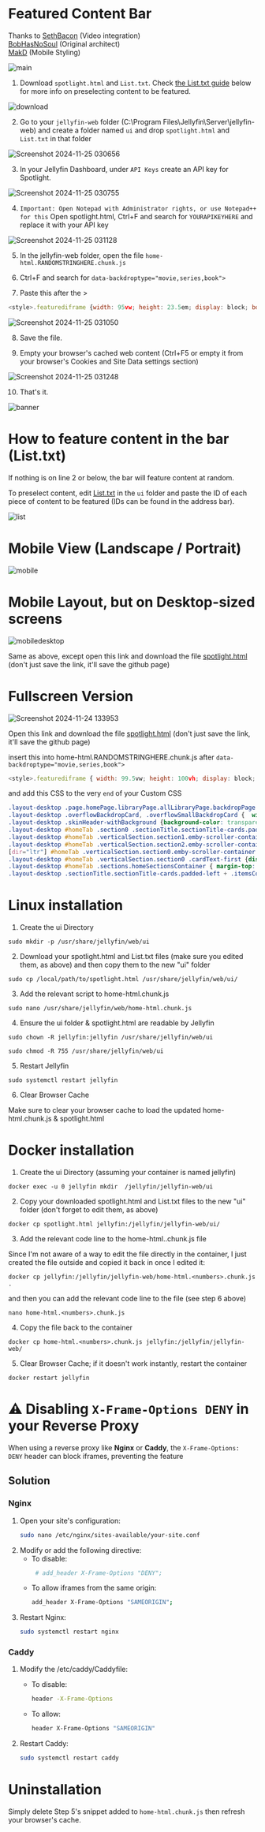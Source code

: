 # Featured Content Bar
Thanks to [SethBacon](https://forum.jellyfin.org/u-sethbacon) (Video integration)<br>
[BobHasNoSoul](https://github.com/BobHasNoSoul) (Original architect)<br>
[MakD](https://github.com/MakD) (Mobile Styling)

![main](https://github.com/user-attachments/assets/e78353a5-aa6d-4c7d-b71a-e758746b3f84)

1. Download ```spotlight.html``` and ```List.txt```. Check [the List.txt guide](https://github.com/tedhinklater/Jellyfin-Featured-Content-Bar#how-to-feature-content-in-the-bar-listtxt) below for more info on preselecting content to be featured.

![download](https://github.com/user-attachments/assets/30cf946b-7532-46c4-9f43-ad80ed22ea3f)

2. Go to your ```jellyfin-web``` folder (C:\Program Files\Jellyfin\Server\jellyfin-web) and create a folder named ```ui``` and drop ```spotlight.html``` and ```List.txt``` in that folder

![Screenshot 2024-11-25 030656](https://github.com/user-attachments/assets/a92129a7-9ace-4db8-aa9c-d229f0e809e1)

3. In your Jellyfin Dashboard, under ```API Keys``` create an API key for Spotlight.

![Screenshot 2024-11-25 030755](https://github.com/user-attachments/assets/31376edf-4c5c-4514-ab3d-a1299bf0b646)

4. ```Important: Open Notepad with Administrator rights, or use Notepad++ for this``` Open spotlight.html, Ctrl+F and search for ```YOURAPIKEYHERE``` and replace it with your API key

![Screenshot 2024-11-25 031128](https://github.com/user-attachments/assets/1f28a583-9e36-4076-aab1-27d4e8d95363)

5. In the jellyfin-web folder, open the file ```home-html.RANDOMSTRINGHERE.chunk.js```

6. Ctrl+F and search for ```data-backdroptype="movie,series,book">``` 

7. Paste this after the >

```js
<style>.featurediframe {width: 95vw; height: 23.5em; display: block; border: 0px solid #000; margin: 0 auto; margin-bottom: 0em; margin-top: 1em;} @media (min-width: 2000px) {.featurediframe {height: 18em; font-size: 175%;} .layout-desktop #homeTab .sections.homeSectionsContainer {margin-top: -3em !important;}} @media (max-width:1000px) and (orientation:portrait) {.featurediframe {height: 46vh;}} @media (max-width:1000px) and (orientation:landscape) {.featurediframe {height: 98vh;}} @media (max-width:400px) and (orientation:portrait) {.featurediframe {height: 52vh;}} @media (max-height: 400px) and (orientation:landscape) {.featurediframe {height: 100vh;}} @media screen and (aspect-ratio: 4/3) {.featurediframe {height: 27em;}} @media screen and (aspect-ratio: 3/4) {.featurediframe {height: 27em;}} @media screen and (aspect-ratio: 16/10) and (max-height: 1200px) {.featurediframe {height: 34em;}} @media screen and (aspect-ratio: 10/16) and (max-height: 1280px) {.featurediframe {height: 25em;}} </style><iframe class="featurediframe" src="/web/ui/spotlight.html"></iframe>
```

![Screenshot 2024-11-25 031050](https://github.com/user-attachments/assets/30859383-8bdf-4726-8683-d31b0418cb23)

8. Save the file.

9. Empty your browser's cached web content (Ctrl+F5 or empty it from your browser's Cookies and Site Data settings section)

![Screenshot 2024-11-25 031248](https://github.com/user-attachments/assets/0fee8b46-2958-4da0-93b0-a00c43835064)

10. That's it.
    
![banner](https://github.com/user-attachments/assets/b47e27d8-625f-4c92-9f89-6043ad2611ba)

# How to feature content in the bar (List.txt)

If nothing is on line 2 or below, the bar will feature content at random.

To preselect content, edit [List.txt](https://github.com/tedhinklater/Jellyfin-Featured-Content-Bar/blob/main/List.txt) in the ```ui``` folder and paste the ID of each piece of content to be featured (IDs can be found in the address bar). 

![list](https://github.com/user-attachments/assets/5f8f7924-7a9b-49c1-aefa-198cefce0f60)

# Mobile View (Landscape / Portrait)
![mobile](https://i.imgur.com/OrOzpBK.png)

# Mobile Layout, but on Desktop-sized screens

![mobiledesktop](https://github.com/user-attachments/assets/22aec57b-89b8-48b1-871b-780eb620a2d0)

Same as above, except open this link and download the file [spotlight.html](https://github.com/tedhinklater/Jellyfin-Featured-Content-Bar/blob/main/mobile%20view%20on%20desktop%20screens/spotlight.html) (don't just save the link, it'll save the github page)

# Fullscreen Version

![Screenshot 2024-11-24 133953](https://github.com/user-attachments/assets/ededdd38-c16b-40f4-b5e8-86a03c6522c0)

Open this link and download the file [spotlight.html](https://github.com/tedhinklater/Jellyfin-Featured-Content-Bar/blob/main/fullscreen/spotlight.html) (don't just save the link, it'll save the github page)

insert this into home-html.RANDOMSTRINGHERE.chunk.js after ```data-backdroptype="movie,series,book">``` 

```js
<style>.featurediframe { width: 99.5vw; height: 100vh; display: block; border: 0px solid #000; margin: 0 auto; margin-bottom: 40px} @media (max-width:1000px) and (orientation:portrait) {.featurediframe {height: 46vh; width: 95vw;}} @media (max-width:1000px) and (orientation:landscape) {.featurediframe {height: 98vh; width: 95vw;}} @media (min-width: 2000px) { .featurediframe {height:102vh;}}</style><iframe class="featurediframe" src="/web/ui/spotlight.html"></iframe>
```

and add this CSS to the very ```end``` of your Custom CSS

```css
.layout-desktop .page.homePage.libraryPage.allLibraryPage.backdropPage.pageWithAbsoluteTabs.withTabs.mainAnimatedPage { margin-top:-4.5em;}
.layout-desktop .overflowBackdropCard, .overflowSmallBackdropCard {  width: 12.7vw !important;  padding-right: 1.85em;}
.layout-desktop .skinHeader-withBackground {background-color: transparent; backdrop-filter: blur(0px);}
.layout-desktop #homeTab .section0 .sectionTitle.sectionTitle-cards.padded-left {  display: none !important;}
.layout-desktop #homeTab .verticalSection.section1.emby-scroller-container {  position: relative;  top: -27em;  left: 73em; width: 29vw; margin-bottom: -17em;}
.layout-desktop #homeTab .verticalSection.section2.emby-scroller-container::after { content: ''; position: fixed; top: 0; left: 0; width: 100%; height: 100vw; background: black; z-index: -1;}
[dir="ltr"] #homeTab .verticalSection.section0.emby-scroller-container .emby-scrollbuttons {right: -5em; top: -2em;}
.layout-desktop #homeTab .verticalSection.section0 .cardText-first {display: none !important;}
.layout-desktop #homeTab .sections.homeSectionsContainer { margin-top: 2em;}
.layout-desktop .sectionTitle.sectionTitle-cards.padded-left + .itemsContainer { margin-bottom: 2em;}
```

# Linux installation

1) Create the ui Directory

```sudo mkdir -p /usr/share/jellyfin/web/ui```

2) Download your spotlight.html and List.txt files (make sure you edited them, as above) and then copy them to the new "ui" folder

```sudo cp /local/path/to/spotlight.html /usr/share/jellyfin/web/ui/```

3) Add the relevant script to home-html.chunk.js

```sudo nano /usr/share/jellyfin/web/home-html.chunk.js```

4) Ensure the ui folder & spotlight.html are readable by Jellyfin

```sudo chown -R jellyfin:jellyfin /usr/share/jellyfin/web/ui```

```sudo chmod -R 755 /usr/share/jellyfin/web/ui```

5) Restart Jellyfin

```sudo systemctl restart jellyfin```

6) Clear Browser Cache

Make sure to clear your browser cache to load the updated home-html.chunk.js & spotlight.html 

# Docker installation

1) Create the ui Directory (assuming your container is named jellyfin)

```docker exec -u 0 jellyfin mkdir  /jellyfin/jellyfin-web/ui```

2) Copy your downloaded spotlight.html and List.txt files to the new "ui" folder (don't forget to edit them, as above)

```docker cp spotlight.html jellyfin:/jellyfin/jellyfin-web/ui/```

3) Add the relevant code line to the home-html.<numbers>.chunk.js file

Since I'm not aware of a way to edit the file directly in the container, I just created the file outside and copied it
back in once I edited it:
    
```docker cp jellyfin:/jellyfin/jellyfin-web/home-html.<numbers>.chunk.js .```

and then you can add the relevant code line to the file (see step 6 above)

```nano home-html.<numbers>.chunk.js```

4) Copy the file back to the container

```docker cp home-html.<numbers>.chunk.js jellyfin:/jellyfin/jellyfin-web/```

5) Clear Browser Cache; if it doesn't work instantly, restart the container

```docker restart jellyfin```

# ⚠️ Disabling `X-Frame-Options DENY` in your Reverse Proxy

When using a reverse proxy like **Nginx** or **Caddy**, the `X-Frame-Options: DENY` header can block iframes, preventing the feature

## Solution

### Nginx

1. Open your site's configuration:
   ```bash
   sudo nano /etc/nginx/sites-available/your-site.conf
    ```
2. Modify or add the following directive:
   - To disable:
        ```bash
         # add_header X-Frame-Options "DENY";
        ```
   - To allow iframes from the same origin:
        ```bash
        add_header X-Frame-Options "SAMEORIGIN";
        ```
3. Restart Nginx:
    ```bash
    sudo systemctl restart nginx
    ```
### Caddy

1. Modify the /etc/caddy/Caddyfile:
    - To disable:
      
        ```bash
        header -X-Frame-Options
        ```
    - To allow:
      
        ```bash
        header X-Frame-Options "SAMEORIGIN"
        ```
            
2. Restart Caddy:
    ```bash
    sudo systemctl restart caddy
    ```
# Uninstallation

Simply delete Step 5's snippet added to ```home-html.chunk.js``` then refresh your browser's cache.
